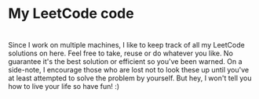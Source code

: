 # My LeetCode code
# 
Since I work on multiple machines, I like to keep track of all my LeetCode solutions on here. Feel free to take, reuse or do whatever you like. No guarantee it's the best solution or efficient so you've been warned. On a side-note, I encourage those who are lost not to look these up until you've at least attempted to solve the problem by yourself. But hey, I won't tell you how to live your life so have fun! :)